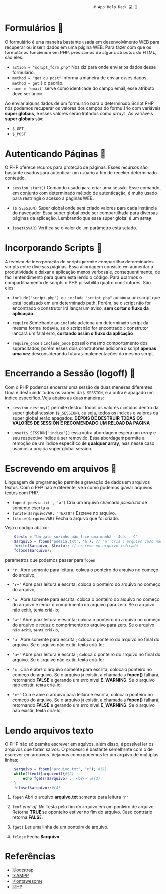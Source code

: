                                             # App Help Desk 💻 🐘

# Formulários 📎
O formulário é uma maneira bastante usada em desenvolvimento WEB para recuperar ou inserir dados em uma página WEB. 
Para fazer com que os formulários funcionem em PHP, precisamos de alguns atributos do HTML, são eles:
* `action = "script_form.php"` Nos diz para onde enviar os dados desse formulário. 
* `method = "get ou post"` Informa a maneira de enviar esses dados, `method = get` é o padrão.
* `name = 'email'` serve como identidade do campo email, esse atributo deve ser único.

Ao enviar alguns dados de um formulário para o determinado Script PHP, nós podemos recuperar os valores dos campos do formulário com variáveis **super globais**, e esses valores serão tratados como *arrays*, As variáveis **super globais** são:
* `$_GET` 
* `$_POST`

# Autenticando Páginas 🔐
O PHP oferece recuros para proteção de páginas. Esses recursos são bastante usados para autenticar um usúario a fim de receber determinado conteúdo. 

* `session_start()` Comando usado para criar uma sessão. Esse comando, em conjunto com determinado método de autenticação, é muito usado para restringir o acesso a páginas WEB.

* `($_SESSION)` Super global onde será criado valores para cada instância do navegador. Essa super global pode ser compartilhada para diversas páginas da aplicação. Lembrando que essa super global é um **array**.

* `isset($VAR)` Verifica se o valor de um parâmetro está setado.

# Incorporando Scripts 🔗
A técnica de incorporação de scripts permite compartilhar determinados scripts entre diversas páginas. Essa abordagem consiste em aumentar a produtividade e deixar a aplicação menos verbosa e, consequentimente, de fácil entendimento para quem está lendo o código. Para usarmos o compartilhamento de scripts o PHP possibilita quatro construtores. São eles:

* `include("script.php") ou include "script.php"` adiciona um script que está localizado em um determinado path.  Porém, se o script não for encontrado o construtor irá lançar um aviso, **sem cortar o fluxo da aplicação**.

* `require` Semelhante ao `include` adiciona um determinado script da mesma forma, todavia, se o script não for encontrado o construtor lançará um fatal erro, **cortando assim o fluxo da aplicação**

* `require_once` e `include_once` possuí o mesmo comportamento dos supracitados, porém esses dois construtores  adiciona o script **apenas uma vez** desconsiderando futuras implementações do mesmo script.

# Encerrando a Sessão (logoff) 🔻
Com o PHP podemos encerrar uma sessão de duas meneiras diferentes. Uma é destruíndo todos os vaores da `$_SESSION`, e a outra é apagado um índice específico. Veja abaixo as duas maneiras:

- `session_destroy()` permite destruir todos os valores contidos dentro da super global session (`$_SESSION`), ou seja, todos os índices e valores da super global serão apagados. **DEPOIS DE DESTRUIR TODAS OS VALORES DE SESSION É RECOMENDADO UM RELOAD DA PÁGINA**

- `unset($_SESSION['indice'])` essa outra abordagem espera um *array* e seu respectivo índice à ser removido. Essa abordagem permite a remoção de um índice específico de **qualquer array**, mas nesse caso usamos a própria super global session.

# Escrevendo em arquivos 🔻
Linguagem de programação permite a gravação de dados em arquivos textos. Com o PHP não é diferente, veja
como podemos gravar arquivos textos com PHP.

- `fopen('poesia.txt', 'a')`
Cria um arquivo chamado *poesia.txt* de somente escrita **a**
- `fwrite($arquivoVAR, 'TEXTO')`
Escreve no arquivo.
- `fclose($arquivoVAR)`
Fecha o arquivo que foi criado.

Veja o código abaixo:
```php
    $texto = "Um galo sozinho não tece uma manhã - João . C"
    $arquivo = fopen('poesia.txt', 'a'); // 'a' cria o arquivo caso não exista
    fwrite($arquivo, $texto); // escreve no arquivo indicado
    fclose($arquivo);   
```
parametros que podemos passar para `fopen`
- `'r'` Abre somente para leitura; coloca o ponteiro do arquivo no começo do arquivo;

- `'r+'` Abre para leitura e escrita; coloca o ponteiro do arquivo no começo do arquivo;

- `'w'` Abre somente para escrita; coloca o ponteiro do arquivo no começo do arquivo e reduz o comprimento do arquivo para zero. Se o arquivo não exitir, tenta criá-lo;

- `'w+'` Abre para leitura e escrita; coloca o ponteiro do arquivo no começo do arquivo e reduz o comprimento do arquivo para zero. Se o arquivo não exitir, tenta criá-lo;

- `'a'` Abre somente para escrita ; coloca o ponteiro do arquivo no final do arquivo. Se o arquivo não exitir, tenta criá-lo;

- `'a+'` Abre para leitura e escrita ; coloca o ponteiro do arquivo no final do arquivo. Se o arquivo não exitir, tenta criá-lo;

- `'x'` Cria e abre o arquivo somente para escrita; coloca o ponteiro no começo do arquivo. Se o arquivo já existir, a chamada a **fopen()** falhará, retornando **FALSE** e gerando um erro nível **E_WARNING**. Se o arquivo não existir, tenta criá-lo;

- `'x+'` Cria e abre o arquivo para leitura e escrita; coloca o ponteiro no começo do arquivo. Se o arquivo já existir, a chamada a **fopen()** falhará, retornando **FALSE** e gerando um erro nível **E_WARNING**. Se o arquivo não existir, tenta criá-lo;

# Lendo arquivos texto
O PHP não só permite escrever em aquivos, além disso, é possível ler os arquivos que foram salvos. O processo é bastante semelhante com o de escrever em arquivos. Vejamos como podemos ler um arquivo de múltiplas linhas:

```PHP
    $arquivo = fopen("arquivo.txt", "r"); #{1}
    while(!feof($arquivo)){#{2}
        echo fgets($arquivo) . '<br/>';#{3}
    }
    fclose($arquivo);#{4}
```
1. `fopen` Abri o arquivo **arquivo.txt** somente para leitura `'r'`

2. `feof` *end-of-file*  Testa pelo fim do arquivo em um ponteiro de arquivo. Retorna **TRUE** se oponteiro estiver no fim do arquivo. Caso contrário retorna **FALSE**.

3. `fgets` Ler uma linha de um ponteiro de arquivo.

4. `fclose` Fecha **$arquivo**.


# Referências
- [🇧ootstrap](https://getbootstrap.com/)
- [🇽AMPP](https://www.apachefriends.org/pt_br/index.html)
- [🇫ontawesome](https://fontawesome.com/)
- [🇵HP](https://www.php.net/)
